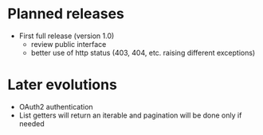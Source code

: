 Planned releases
================

* First full release (version 1.0)
    * review public interface
    * better use of http status (403, 404, etc. raising different exceptions)

Later evolutions
================

* OAuth2 authentication
* List getters will return an iterable and pagination will be done only if needed
